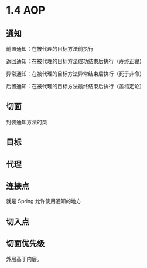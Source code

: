 # 1.4 AOP

## 通知

前置通知：在被代理的目标方法前执行

返回通知：在被代理的目标方法成功结束后执行（寿终正寝）

异常通知：在被代理的目标方法异常结束后执行（死于非命）

后置通知：在被代理的目标方法最终结束后执行（盖棺定论）

## 切面

封装通知方法的类

## 目标

## 代理

## 连接点

就是 Spring 允许使用通知的地方

## 切入点



## 切面优先级

外层高于内层。